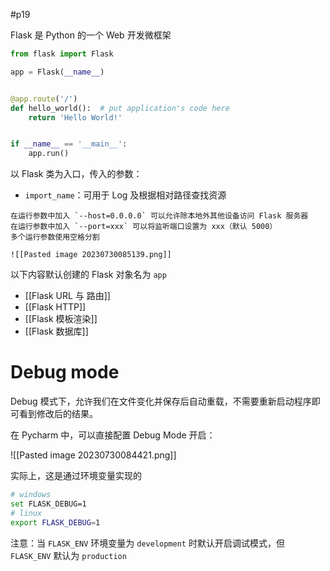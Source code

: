 #p19

Flask 是 Python 的一个 Web 开发微框架

```python
from flask import Flask

app = Flask(__name__)


@app.route('/')
def hello_world():  # put application's code here
    return 'Hello World!'


if __name__ == '__main__':
    app.run()

```

以 Flask 类为入口，传入的参数：
- `import_name`：可用于 Log 及根据相对路径查找资源

```ad-note
在运行参数中加入 `--host=0.0.0.0` 可以允许除本地外其他设备访问 Flask 服务器
在运行参数中加入 `--port=xxx` 可以将监听端口设置为 xxx（默认 5000）
多个运行参数使用空格分割

![[Pasted image 20230730085139.png]]
```

以下内容默认创建的 Flask 对象名为 `app`
- [[Flask URL 与 路由]]
- [[Flask HTTP]]
- [[Flask 模板渲染]]
- [[Flask 数据库]]

# Debug mode

Debug 模式下，允许我们在文件变化并保存后自动重载，不需要重新启动程序即可看到修改后的结果。

在 Pycharm 中，可以直接配置 Debug Mode 开启：

![[Pasted image 20230730084421.png]]

实际上，这是通过环境变量实现的

```bash
# windows
set FLASK_DEBUG=1
# linux
export FLASK_DEBUG=1
```

注意：当 `FLASK_ENV` 环境变量为 `development` 时默认开启调试模式，但 `FLASK_ENV` 默认为 `production`